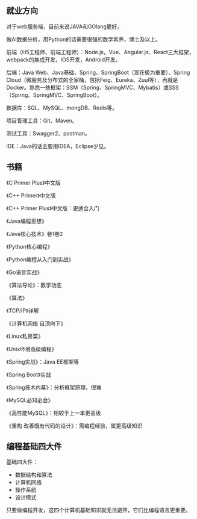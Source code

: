 ## 就业方向

对于web服务端，目前来说JAVA和GOlang更好。

做AI数据分析，用Python的话需要很强的数学素养，博士及以上。

前端（H5工程师、前端工程师）：Node.js，Vue、Angular.js、React三大框架，webpack的集成开发，IOS开发，Android开发。

后端：Java Web、Java基础、Spring、SpringBoot（现在极为重要）、Spring Cloud（微服务及分布式的全家桶，包括Feig、Eureka、Zuul等），再就是Docker。熟悉一些框架：SSM（Spring、SpringMVC、Mybatis）或SSS（Spirng、SpringMVC、SpringBoot）。

数据库：SQL、MySQL、mongDB、Redis等。

项目管理工具：Git、Maven。

测试工具：Swagger2、postman。

IDE：Java的话主要用IDEA，Eclipse少见。

## 书籍

《C Primer Plus》中文版

《C++ Primer》中文版

《C++ Primer Plus》中文版：更适合入门

《Java编程思想》

《Java核心技术》卷1卷2

《Python核心编程》

《Python编程从入门到实战》

《Go语言实战》

《算法导论》：数学功底

《算法》

《TCP/IP》详解

《计算机网络 自顶向下》

《Linux私房菜》

《Unix环境高级编程》

《Spring实战》：Java EE框架等

《Spring Boot》实战

《Spring技术内幕》：分析框架原理，很难

《MySQL必知必会》

《高性能MySQL》：相较于上一本更高级

《重构 改善既有代码的设计》：需编程经验，属更高级知识

## 编程基础四大件

基础四大件：

- 数据结构和算法
- 计算机网络
- 操作系统
- 设计模式

只要做编程开发，这四个计算机基础知识就无法避开，它们比编程语言更重要。